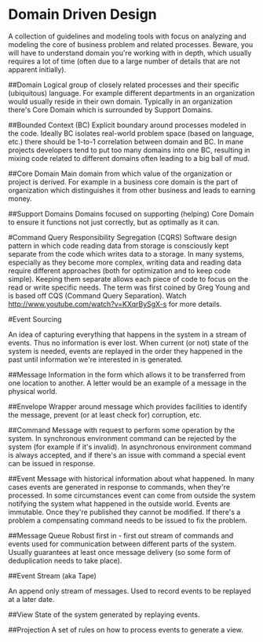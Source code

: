 # Domain Driven Design
A collection of guidelines and modeling tools with focus on analyzing and modeling the core of business problem and related processes. Beware, you will have to understand domain you're working with in depth, which usually requires a lot of time (often due to a large number of details that are not apparent initially).

##Domain
Logical group of closely related processes and their specific (ubiquitous) language. For example different departments in an organization would usually reside in their own domain. Typically in an organization there's Core Domain which is surrounded by Support Domains.

##Bounded Context (BC)
Explicit boundary around processes modeled in the code. Ideally BC isolates real-world problem space (based on language, etc.) there should be 1-to-1 correlation between domain and BC. In mane projects developers tend to put too many domains into one BC, resulting in mixing code related to different domains often leading to a big ball of mud.

##Core Domain
Main domain from which value of the organization or project is derived. For example in a business core domain is the part of organization which distinguishes it from other business and leads to earning money.

##Support Domains
Domains focused on supporting (helping) Core Domain to ensure it functions not just correctly, but as optimally as it can.

#Command Query Responsibility Segregation (CQRS)
Software design pattern in which code reading data from storage is consciously kept separate from the code which writes data to a storage. In many systems, especially as they become more complex, writing data and reading data require different approaches (both for optimization and to keep code simple). Keeping them separate allows each piece of code to focus on the read or write specific needs. The term was first coined by Greg Young and is based off CQS (Command Query Separation). Watch http://www.youtube.com/watch?v=KXqrBySgX-s for more details.

#Event Sourcing

An idea of capturing everything that happens in the system in a stream of events. Thus no information is ever lost. When current (or not) state of the system is needed, events are replayed in the order they happened in the past until information we're interested in is generated.

##Message
Information in the form which allows it to be transferred from one location to another. A letter would be an example of a message in the physical world.

##Envelope
Wrapper around message which provides facilities to identify the message, prevent (or at least check for) corruption, etc.

##Command
Message with request to perform some operation by the system. In synchronous environment command can be rejected by the system (for example if it's invalid). In asynchronous environment command is always accepted, and if there's an issue with command a special event can be issued in response.

##Event
Message with historical information about what happened. In many cases events are generated in response to commands, when they're processed. In some circumstances event can come from outside the system notifying the system what happened in the outside world. Events are immutable. Once they're published they cannot be modified. If there's a problem a compensating command needs to be issued to fix the problem.

##Message Queue
Robust first in - first out stream of commands and events used for communication between different parts of the system. Usually guarantees at least once message delivery (so some form of deduplication needs to take place).

##Event Stream (aka Tape)

An append only stream of messages. Used to record events to be replayed at a later date.

##View
State of the system generated by replaying events.

##Projection
A set of rules on how to process events to generate a view.
